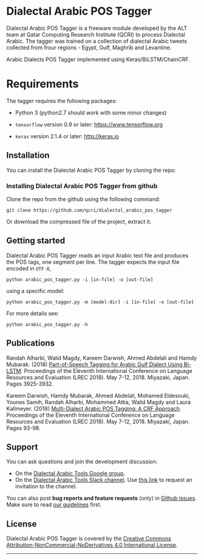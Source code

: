 # Dialectal Arabic POS Tagger 
Dialectal Arabic POS Tagger is a freeware module developed by the ALT team at Qatar Computing Research Institute (QCRI) to process Dialectal Arabic. The tagger was trained on a collection of dialectal Arabic tweets collected from frour regions - Egypt, Gulf, Maghrib and Levantine.
 
Arabic Dialects POS Tagger implemented using Keras/BiLSTM/ChainCRF. 

# Requirements

The tagger requires the following packages:

- Python 3 (python2.7 should work with some minor changes)
    
- `tensorflow` version 0.9 or later: https://www.tensorflow.org
- `keras` version 2.1.4 or later: http://keras.io

## Installation

You can install the Dialectal Arabic POS Tagger by cloning the repo:

### Installing Dialectal Arabic POS Tagger from github
Clone the repo from the github using the following command:
```
git clone https://github.com/qcri/dialectal_arabic_pos_tagger
```
Or download the compressed file of the project, extract it.

## Getting started
Dialectal Arabic POS Tagger reads an input Arabic text file and produces the POS tags, one segment per line. The tagger expects the input file encoded in ``UTF-8``,
```
python arabic_pos_tagger.py -i [in-file] -o [out-file] 
```
using a specific model:
```
python arabic_pos_tagger.py -m [model-dir] -i [in-file] -o [out-file] 
```
For more details see:

``` 
python arabic_pos_tagger.py -h
```


## Publications

Randah Alharbi, Walid Magdy, Kareem Darwish, Ahmed Abdelali and Hamdy Mubarak. (2018) [Part-of-Speech Tagging for Arabic Gulf Dialect Using Bi-LSTM](http://www.lrec-conf.org/proceedings/lrec2018/summaries/483.html). Proceedings of the Eleventh International Conference on Language Resources and Evaluation (LREC 2018). May 7-12, 2018. Miyazaki, Japan. Pages 3925-3932.

Kareem Darwish, Hamdy Mubarak, Ahmed Abdelali, Mohamed Eldesouki, Younes Samih, Randah Alharbi, Mohammed Attia, Walid Magdy and Laura Kallmeyer. (2018) [Multi-Dialect Arabic POS Tagging: A CRF Approach](http://www.lrec-conf.org/proceedings/lrec2018/summaries/562.html). Proceedings of the Eleventh International Conference on Language Resources and Evaluation (LREC 2018). May 7-12, 2018. Miyazaki, Japan. Pages 93-98.



## Support

You can ask questions and join the development discussion:

- On the [Dialectal Arabic Tools Google group](https://groups.google.com/forum/#!forum/dat-users).
- On the [Dialectal Arabic Tools Slack channel](https://datsteam.slack.com). Use [this link](https://dat-slack-autojoin.herokuapp.com/) to request an invitation to the channel.

You can also post **bug reports and feature requests** (only) in [Github issues](https://github.com/qcri/dialectal_arabic_tools/issues). Make sure to read [our guidelines](https://github.com/qcri/dialectal_arabic_pos_tagger/blob/master/CONTRIBUTING.md) first.


## License

Dialectal Arabic POS Tagger is covered by the [Creative Commons Attribution-NonCommercial-NoDerivatives 4.0 International License](https://creativecommons.org/licenses/by-nc-nd/4.0/).


------------------